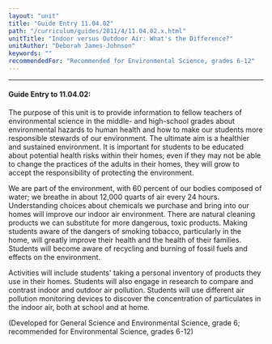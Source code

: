 ```yaml
---
layout: "unit"
title: "Guide Entry 11.04.02"
path: "/curriculum/guides/2011/4/11.04.02.x.html"
unitTitle: "Indoor versus Outdoor Air: What's the Difference?"
unitAuthor: "Deborah James-Johnson"
keywords: ""
recommendedFor: "Recommended for Environmental Science, grades 6-12"
---
```

<body>
<hr/>
<h4>
Guide Entry to 11.04.02:
</h4>
<p>
The purpose of this unit is to provide information to fellow teachers of environmental science in the middle- and high-school grades about environmental hazards to human health and how to make our students more responsible stewards of our environment. The ultimate aim is a healthier and sustained environment. It is important for students to be educated about potential health risks within their homes; even if they may not be able to change the practices of the adults in their homes, they will grow to accept the responsibility of protecting the environment.
</p>
<p>
We are part of the environment, with 60 percent of our bodies composed of water; we breathe in about 12,000 quarts of air every 24 hours. Understanding choices about chemicals we purchase and bring into our homes will improve our indoor air environment. There are natural cleaning products we can substitute for more dangerous, toxic products. Making students aware of the dangers of smoking tobacco, particularly in the home, will greatly improve their health and the health of their families. Students will become aware of recycling and burning of fossil fuels and effects on the environment.
</p>
<p>
Activities will include students' taking a personal inventory of products they use in their homes. Students will also engage in research to compare and contrast indoor and outdoor air pollution. Students will use different air pollution monitoring devices to discover the concentration of particulates in the indoor air, both at school and at home.
</p>
<p>
(Developed for General Science and Environmental Science, grade 6; recommended for Environmental Science, grades 6-12)
</p>
</body>